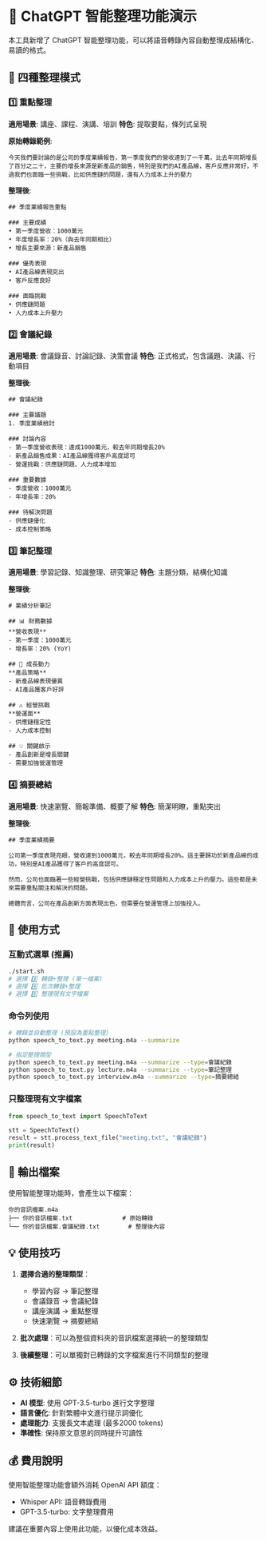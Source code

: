 # 🤖 ChatGPT 智能整理功能演示

本工具新增了 ChatGPT 智能整理功能，可以將語音轉錄內容自動整理成結構化、易讀的格式。

## 🎯 四種整理模式

### 1️⃣ 重點整理
**適用場景**: 講座、課程、演講、培訓
**特色**: 提取要點，條列式呈現

**原始轉錄範例**:
```
今天我們要討論的是公司的季度業績報告，第一季度我們的營收達到了一千萬，比去年同期增長了百分之二十，主要的增長來源是新產品的銷售，特別是我們的AI產品線，客戶反應非常好，不過我們也面臨一些挑戰，比如供應鏈的問題，還有人力成本上升的壓力
```

**整理後**:
```
## 季度業績報告重點

### 主要成績
• 第一季度營收：1000萬元
• 年度增長率：20%（與去年同期相比）
• 增長主要來源：新產品銷售

### 優秀表現
• AI產品線表現突出
• 客戶反應良好

### 面臨挑戰
• 供應鏈問題
• 人力成本上升壓力
```

### 2️⃣ 會議紀錄
**適用場景**: 會議錄音、討論記錄、決策會議
**特色**: 正式格式，包含議題、決議、行動項目

**整理後**:
```
## 會議紀錄

### 主要議題
1. 季度業績檢討

### 討論內容
- 第一季度營收表現：達成1000萬元，較去年同期增長20%
- 新產品銷售成果：AI產品線獲得客戶高度認可
- 營運挑戰：供應鏈問題、人力成本增加

### 重要數據
- 季度營收：1000萬元
- 年增長率：20%

### 待解決問題
- 供應鏈優化
- 成本控制策略
```

### 3️⃣ 筆記整理
**適用場景**: 學習記錄、知識整理、研究筆記
**特色**: 主題分類，結構化知識

**整理後**:
```
# 業績分析筆記

## 📊 財務數據
**營收表現**
- 第一季度：1000萬元
- 增長率：20% (YoY)

## 🚀 成長動力
**產品策略**
- 新產品線表現優異
- AI產品獲客戶好評

## ⚠️ 經營挑戰
**營運面**
- 供應鏈穩定性
- 人力成本控制

## 💡 關鍵啟示
- 產品創新是增長關鍵
- 需要加強營運管理
```

### 4️⃣ 摘要總結
**適用場景**: 快速瀏覽、簡報準備、概要了解
**特色**: 簡潔明瞭，重點突出

**整理後**:
```
## 季度業績摘要

公司第一季度表現亮眼，營收達到1000萬元，較去年同期增長20%。這主要歸功於新產品線的成功，特別是AI產品獲得了客戶的高度認可。

然而，公司也面臨著一些經營挑戰，包括供應鏈穩定性問題和人力成本上升的壓力。這些都是未來需要重點關注和解決的問題。

總體而言，公司在產品創新方面表現出色，但需要在營運管理上加強投入。
```

## 🚀 使用方式

### 互動式選單 (推薦)
```bash
./start.sh
# 選擇 3️⃣ 轉錄+整理 (單一檔案)
# 選擇 4️⃣ 批次轉錄+整理
# 選擇 5️⃣ 整理現有文字檔案
```

### 命令列使用
```bash
# 轉錄並自動整理 (預設為重點整理)
python speech_to_text.py meeting.m4a --summarize

# 指定整理類型
python speech_to_text.py meeting.m4a --summarize --type=會議紀錄
python speech_to_text.py lecture.m4a --summarize --type=筆記整理
python speech_to_text.py interview.m4a --summarize --type=摘要總結
```

### 只整理現有文字檔案
```python
from speech_to_text import SpeechToText

stt = SpeechToText()
result = stt.process_text_file("meeting.txt", "會議紀錄")
print(result)
```

## 📁 輸出檔案

使用智能整理功能時，會產生以下檔案：

```
你的音訊檔案.m4a
├── 你的音訊檔案.txt              # 原始轉錄
└── 你的音訊檔案.會議紀錄.txt        # 整理後內容
```

## 💡 使用技巧

1. **選擇合適的整理類型**：
   - 學習內容 → 筆記整理
   - 會議錄音 → 會議紀錄
   - 講座演講 → 重點整理
   - 快速瀏覽 → 摘要總結

2. **批次處理**：可以為整個資料夾的音訊檔案選擇統一的整理類型

3. **後續整理**：可以單獨對已轉錄的文字檔案進行不同類型的整理

## ⚙️ 技術細節

- **AI 模型**: 使用 GPT-3.5-turbo 進行文字整理
- **語言優化**: 針對繁體中文進行提示詞優化
- **處理能力**: 支援長文本處理 (最多2000 tokens)
- **準確性**: 保持原文意思的同時提升可讀性

## 💰 費用說明

使用智能整理功能會額外消耗 OpenAI API 額度：
- Whisper API: 語音轉錄費用
- GPT-3.5-turbo: 文字整理費用

建議在重要內容上使用此功能，以優化成本效益。 